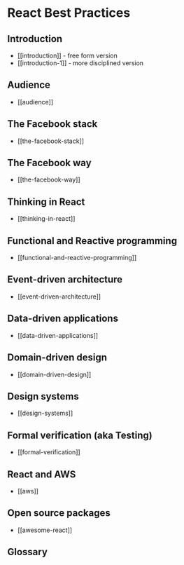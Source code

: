 # React Best Practices

## Introduction

- [[introduction]] - free form version
- [[introduction-1]] - more disciplined version

## Audience
- [[audience]]

## The Facebook stack
- [[the-facebook-stack]]

## The Facebook way
- [[the-facebook-way]]

## Thinking in React
- [[thinking-in-react]]

## Functional and Reactive programming
- [[functional-and-reactive-programming]]

## Event-driven architecture
- [[event-driven-architecture]]

## Data-driven applications
- [[data-driven-applications]]

## Domain-driven design
- [[domain-driven-design]]

## Design systems
- [[design-systems]]

## Formal verification (aka Testing)
- [[formal-verification]]

## React and AWS
- [[aws]]

## Open source packages
- [[awesome-react]]


## Glossary

